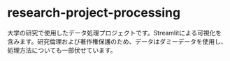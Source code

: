 # research-project-processing
大学の研究で使用したデータ処理プロジェクトです。Streamlitによる可視化を含みます。研究倫理および著作権保護のため、データはダミーデータを使用し、処理方法についても一部伏せています。
